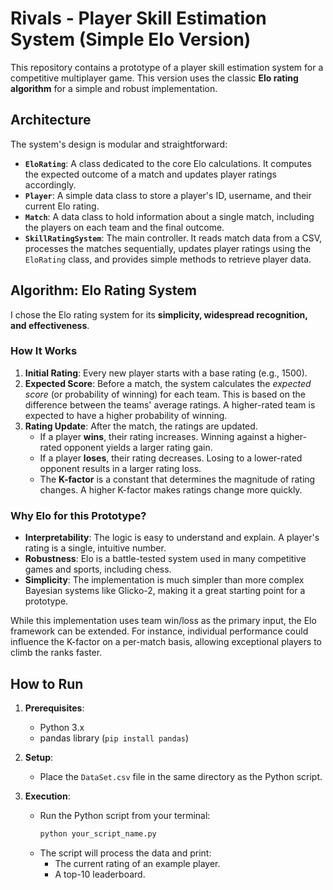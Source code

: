 # Rivals - Player Skill Estimation System (Simple Elo Version)

This repository contains a prototype of a player skill estimation system for a competitive multiplayer game. This version uses the classic **Elo rating algorithm** for a simple and robust implementation.

## Architecture

The system's design is modular and straightforward:

- **`EloRating`**: A class dedicated to the core Elo calculations. It computes the expected outcome of a match and updates player ratings accordingly.
- **`Player`**: A simple data class to store a player's ID, username, and their current Elo rating.
- **`Match`**: A data class to hold information about a single match, including the players on each team and the final outcome.
- **`SkillRatingSystem`**: The main controller. It reads match data from a CSV, processes the matches sequentially, updates player ratings using the `EloRating` class, and provides simple methods to retrieve player data.

## Algorithm: Elo Rating System

I chose the Elo rating system for its **simplicity, widespread recognition, and effectiveness**.

### How It Works

1.  **Initial Rating**: Every new player starts with a base rating (e.g., 1500).
2.  **Expected Score**: Before a match, the system calculates the _expected score_ (or probability of winning) for each team. This is based on the difference between the teams' average ratings. A higher-rated team is expected to have a higher probability of winning.
3.  **Rating Update**: After the match, the ratings are updated.
    - If a player **wins**, their rating increases. Winning against a higher-rated opponent yields a larger rating gain.
    - If a player **loses**, their rating decreases. Losing to a lower-rated opponent results in a larger rating loss.
    - The **K-factor** is a constant that determines the magnitude of rating changes. A higher K-factor makes ratings change more quickly.

### Why Elo for this Prototype?

- **Interpretability**: The logic is easy to understand and explain. A player's rating is a single, intuitive number.
- **Robustness**: Elo is a battle-tested system used in many competitive games and sports, including chess.
- **Simplicity**: The implementation is much simpler than more complex Bayesian systems like Glicko-2, making it a great starting point for a prototype.

While this implementation uses team win/loss as the primary input, the Elo framework can be extended. For instance, individual performance could influence the K-factor on a per-match basis, allowing exceptional players to climb the ranks faster.

## How to Run

1.  **Prerequisites**:

    - Python 3.x
    - pandas library (`pip install pandas`)

2.  **Setup**:

    - Place the `DataSet.csv` file in the same directory as the Python script.

3.  **Execution**:
    - Run the Python script from your terminal:
      ```bash
      python your_script_name.py
      ```
    - The script will process the data and print:
      - The current rating of an example player.
      - A top-10 leaderboard.
